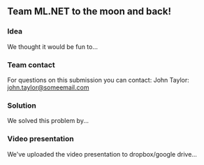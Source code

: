 ## Team ML.NET to the moon and back!

### Idea
We thought it would be fun to...

### Team contact
For questions on this submission you can contact:
John Taylor: john.taylor@someemail.com

### Solution
We solved this problem by...

### Video presentation
We've uploaded the video presentation to dropbox/google drive...
